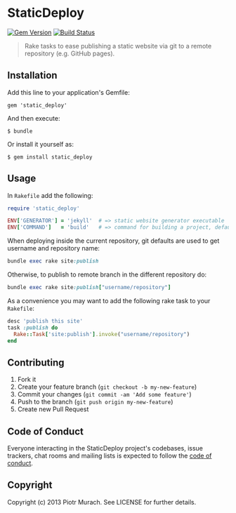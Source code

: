 # StaticDeploy

[![Gem Version](https://badge.fury.io/rb/static_deploy.svg)][gem]
[![Build Status](https://secure.travis-ci.org/piotrmurach/static_deploy.svg?branch=master)][travis]

[gem]: http://badge.fury.io/rb/static_deploy
[travis]: http://travis-ci.org/piotrmurach/static_deploy

> Rake tasks to ease publishing a static website via git to a remote repository (e.g. GitHub pages).

## Installation

Add this line to your application's Gemfile:

    gem 'static_deploy'

And then execute:

    $ bundle

Or install it yourself as:

    $ gem install static_deploy

## Usage

In `Rakefile` add the following:

```ruby
require 'static_deploy'

ENV['GENERATOR'] = 'jekyll'  # => static website generator executable
ENV['COMMAND']   = 'build'   # => command for building a project, defaults to 'build'
```

When deploying inside the current repository, git defaults are used to get username and repository name:

```ruby
bundle exec rake site:publish
```

Otherwise, to publish to remote branch in the different repository do:

```ruby
bundle exec rake site:publish["username/repository"]
```

As a convenience you may want to add the following rake task to your `Rakefile`:

```ruby
desc 'publish this site'
task :publish do
  Rake::Task['site:publish'].invoke("username/repository")
end
```

## Contributing

1. Fork it
2. Create your feature branch (`git checkout -b my-new-feature`)
3. Commit your changes (`git commit -am 'Add some feature'`)
4. Push to the branch (`git push origin my-new-feature`)
5. Create new Pull Request

## Code of Conduct

Everyone interacting in the StaticDeploy project's codebases, issue trackers, chat rooms and mailing lists is expected to follow the [code of conduct](https://github.com/piotrmurach/static_deploy/blob/master/CODE_OF_CONDUCT.md).

## Copyright

Copyright (c) 2013 Piotr Murach. See LICENSE for further details.
